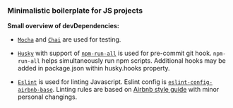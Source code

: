 ### Minimalistic boilerplate for JS projects

**Small overview of devDependencies:**

- [`Mocha`](https://www.npmjs.com/package/mocha) and 
[`Chai`](https://www.npmjs.com/package/chai) are used for testing.

- [`Husky`](https://www.npmjs.com/package/husky) with support of [`npm-run-all`](https://www.npmjs.com/package/npm-run-all) is used for pre-commit git hook. `npm-run-all` helps simultaneously run npm scripts. Additional hooks may be added in package.json within husky.hooks property. 

- [`Eslint`](https://www.npmjs.com/package/eslint) is used for linting Javascript. Eslint config is [`eslint-config-airbnb-base`](https://www.npmjs.com/package/eslint-config-airbnb-base). Linting rules are based on [Airbnb style guide](https://github.com/airbnb/javascript) with minor personal changings. 

